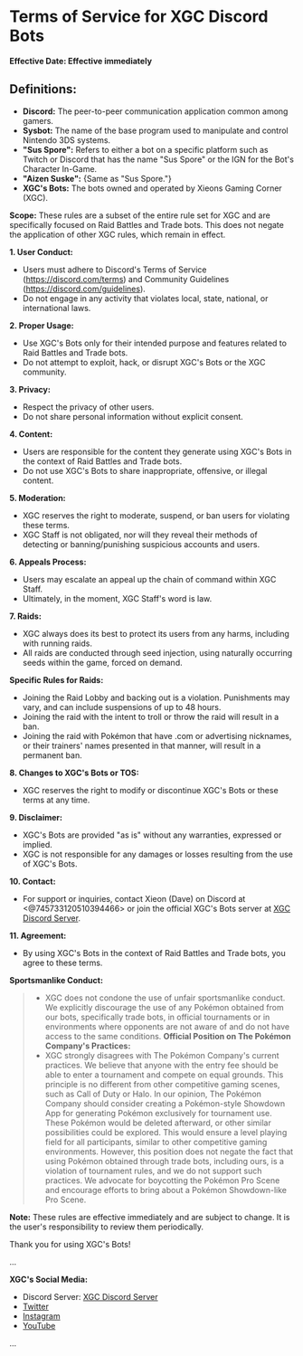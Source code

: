 # Terms of Service for XGC Discord Bots

**Effective Date: Effective immediately**

## Definitions:
- **Discord:** The peer-to-peer communication application common among gamers.
- **Sysbot:** The name of the base program used to manipulate and control Nintendo 3DS systems.
- **"Sus Spore":** Refers to either a bot on a specific platform such as Twitch or Discord that has the name "Sus Spore" or the IGN for the Bot's Character In-Game.
- **"Aizen Suske":** {Same as "Sus Spore."}
- **XGC's Bots:** The bots owned and operated by Xieons Gaming Corner (XGC).

**Scope:**
These rules are a subset of the entire rule set for XGC and are specifically focused on Raid Battles and Trade bots. This does not negate the application of other XGC rules, which remain in effect.

**1. User Conduct:**
   - Users must adhere to Discord's Terms of Service (https://discord.com/terms) and Community Guidelines (https://discord.com/guidelines).
   - Do not engage in any activity that violates local, state, national, or international laws.

**2. Proper Usage:**
   - Use XGC's Bots only for their intended purpose and features related to Raid Battles and Trade bots.
   - Do not attempt to exploit, hack, or disrupt XGC's Bots or the XGC community.

**3. Privacy:**
   - Respect the privacy of other users.
   - Do not share personal information without explicit consent.

**4. Content:**
   - Users are responsible for the content they generate using XGC's Bots in the context of Raid Battles and Trade bots.
   - Do not use XGC's Bots to share inappropriate, offensive, or illegal content.

**5. Moderation:**
   - XGC reserves the right to moderate, suspend, or ban users for violating these terms.
   - XGC Staff is not obligated, nor will they reveal their methods of detecting or banning/punishing suspicious accounts and users.

**6. Appeals Process:**
   - Users may escalate an appeal up the chain of command within XGC Staff.
   - Ultimately, in the moment, XGC Staff's word is law.

**7. Raids:**
   - XGC always does its best to protect its users from any harms, including with running raids.
   - All raids are conducted through seed injection, using naturally occurring seeds within the game, forced on demand.

   **Specific Rules for Raids:**
   - Joining the Raid Lobby and backing out is a violation. Punishments may vary, and can include suspensions of up to 48 hours.
   - Joining the raid with the intent to troll or throw the raid will result in a ban.
   - Joining the raid with Pokémon that have .com or advertising nicknames, or their trainers' names presented in that manner, will result in a permanent ban.

**8. Changes to XGC's Bots or TOS:**
   - XGC reserves the right to modify or discontinue XGC's Bots or these terms at any time.

**9. Disclaimer:**
   - XGC's Bots are provided "as is" without any warranties, expressed or implied.
   - XGC is not responsible for any damages or losses resulting from the use of XGC's Bots.

**10. Contact:**
   - For support or inquiries, contact Xieon (Dave) on Discord at <@745733120510394466> or join the official XGC's Bots server at [XGC Discord Server](https://discord.gg/xieon).

**11. Agreement:**
   - By using XGC's Bots in the context of Raid Battles and Trade bots, you agree to these terms.


**Sportsmanlike Conduct:**
>   - XGC does not condone the use of unfair sportsmanlike conduct. We explicitly discourage the use of any Pokémon obtained from our bots, specifically trade bots, in official tournaments or in environments where opponents are not aware of and do not have access to the same conditions.
**Official Position on The Pokémon Company's Practices:**
>   - XGC strongly disagrees with The Pokémon Company's current practices. We believe that anyone with the entry fee should be able to enter a tournament and compete on equal grounds. This principle is no different from other competitive gaming scenes, such as Call of Duty or Halo. In our opinion, The Pokémon Company should consider creating a Pokémon-style Showdown App for generating Pokémon exclusively for tournament use. These Pokémon would be deleted afterward, or other similar possibilities could be explored. This would ensure a level playing field for all participants, similar to other competitive gaming environments. However, this position does not negate the fact that using Pokémon obtained through trade bots, including ours, is a violation of tournament rules, and we do not support such practices. We advocate for boycotting the Pokémon Pro Scene and encourage efforts to bring about a Pokémon Showdown-like Pro Scene.


**Note:** These rules are effective immediately and are subject to change. It is the user's responsibility to review them periodically.

Thank you for using XGC's Bots!


...

**XGC's Social Media:**
   - Discord Server: [XGC Discord Server](https://discord.gg/xieon)
   - [Twitter](https://twitter.com/xieon)
   - [Instagram](https://www.instagram.com/xieonsgamingcorner/)
   - [YouTube](https://www.youtube.com/channel/UCa2tx2V6Izhq-XA6uPyKoEw)

...
